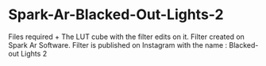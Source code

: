 # Spark-Ar-Blacked-Out-Lights-2
Files required + The LUT cube with the filter edits on it. Filter created on Spark Ar Software. Filter is published on Instagram with the name : Blacked-out Lights 2

